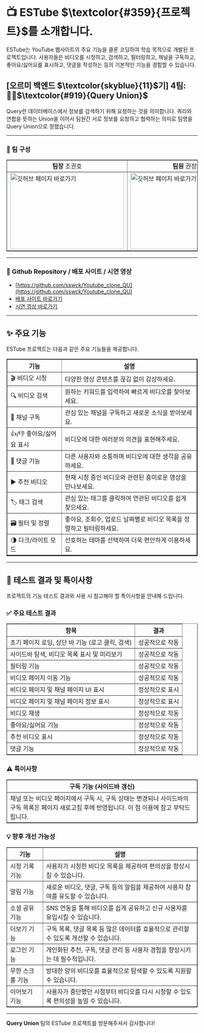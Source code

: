 # 📺 ESTube $\textcolor{#359}{프로젝트}$를 소개합니다.

ESTube는 YouTube 웹사이트의 주요 기능을 클론 코딩하여 학습 목적으로 개발된 프로젝트입니다. 사용자들은 비디오를 시청하고, 검색하고, 필터링하고, 채널을 구독하고, 좋아요/싫어요를 표시하고, 댓글을 작성하는 등의 기본적인 기능을 경험할 수 있습니다.

## [오르미 백엔드 $\textcolor{skyblue}{11}$기] 4팀: 👨‍💻$\textcolor{#919}{Query Union}$

Query란 데이터베이스에서 정보를 검색하기 위해 요청하는 것을 의미합니다. 쿼리와 연합을 뜻하는 Union을 이어서 팀원간 서로 정보를 요청하고 협력하는 의미로 팀명을 Query Union으로 정했습니다.

---

### 💬 팀 구성

<table border= "1">
  <tr align="center">
    <td><b>팀장</b> 조권호</td>
    <td><b>팀원</b> 권정연</td>
    <td><b>팀원</b> 유동혁</td>
  </tr>
  <tr>
    <td><a href=https://github.com/sswck><img object-fit=fill src=https://avatars.githubusercontent.com/u/19251044?v=4 width="300" height="200" alt="깃허브 페이지 바로가기"></a></td>
    <td><a href=https://github.com/yeoni-2><img object-fit=fill src=https://avatars.githubusercontent.com/u/206670771?v=4 width="300" height="200" alt="깃허브 페이지 바로가기"></a></td>
    <td><a href=https://github.com/eastdh><img  object-fit=fill src=https://avatars.githubusercontent.com/u/39060720?v=4 width="300" height="200" alt="깃허브 페이지 바로가기"></a></td>
  </tr>
</table>

---

### 🚩 Github Repository / 배포 사이트 / 시연 영상

- [https://github.com/sswck/Youtube_clone_QU](https://github.com/sswck/Youtube_clone_QU)
- [배포 사이트 바로가기](https://youtube-clone-qu-giie.onrender.com/)
- [시연 영상 바로가기](https://youtu.be/uAr8PTU4Qag)

---

## ✨ 주요 기능

ESTube 프로젝트는 다음과 같은 주요 기능들을 제공합니다.

<table border="2">
  <tr>
    <th>기능</th>
    <th>설명</th>
  </tr>
  <tr>
    <td>🎬 비디오 시청</td>
    <td>다양한 영상 콘텐츠를 끊김 없이 감상하세요.</td>
  </tr>
  <tr>
    <td>🔍 비디오 검색</td>
    <td>원하는 키워드를 입력하여 빠르게 비디오를 찾아보세요.</td>
  </tr>
  <tr>
    <td>🔔 채널 구독</td>
    <td>관심 있는 채널을 구독하고 새로운 소식을 받아보세요.</td>
  </tr>
  <tr>
    <td>👍/👎 좋아요/싫어요 표시</td>
    <td>비디오에 대한 여러분의 의견을 표현해주세요.</td>
  </tr>
  <tr>
    <td>💬 댓글 기능</td>
    <td>다른 사용자와 소통하며 비디오에 대한 생각을 공유하세요.</td>
  </tr>
  <tr>
    <td>▶️ 추천 비디오</td>
    <td>현재 시청 중인 비디오와 관련된 흥미로운 영상을 만나보세요.</td>
  </tr>
  <tr>
    <td>🏷️ 태그 검색</td>
    <td>관심 있는 태그를 클릭하여 연관된 비디오를 쉽게 찾으세요.</td>
  </tr>
  <tr>
    <td>🗃️ 필터 및 정렬</td>
    <td>좋아요, 조회수, 업로드 날짜별로 비디오 목록을 정렬하고 필터링하세요.</td>
  </tr>
  <tr>
    <td>🌗 다크/라이트 모드</td>
    <td>선호하는 테마를 선택하여 더욱 편안하게 이용하세요.</td>
  </tr>
</table>

<!-- <div style="display: flex; flex-wrap: wrap; justify-content: space-around;">
<div style="border: 1px solid #ddd; border-radius: 8px; padding: 15px; margin-bottom: 15px; width: 45%; min-width: 300px;">
<h4 style="color: #359;"><i class="fas fa-play-circle"></i> 비디오 시청</h4>
<p>다양한 영상 콘텐츠를 끊김 없이 감상하세요.</p>
</div>
<div style="border: 1px solid #ddd; border-radius: 8px; padding: 15px; margin-bottom: 15px; width: 45%; min-width: 300px;">
<h4 style="color: #359;"><i class="fas fa-search"></i> 비디오 검색</h4>
<p>원하는 키워드를 입력하여 빠르게 비디오를 찾아보세요.</p>
</div>
<div style="border: 1px solid #ddd; border-radius: 8px; padding: 15px; margin-bottom: 15px; width: 45%; min-width: 300px;">
<h4 style="color: #359;"><i class="fas fa-rss"></i> 채널 구독</h4>
<p>관심 있는 채널을 구독하고 새로운 소식을 받아보세요.</p>
</div>
<div style="border: 1px solid #ddd; border-radius: 8px; padding: 15px; margin-bottom: 15px; width: 45%; min-width: 300px;">
<h4 style="color: #359;"><i class="fas fa-thumbs-up"></i> 좋아요/싫어요 표시</h4>
<p>비디오에 대한 여러분의 의견을 표현해주세요.</p>
</div>
<div style="border: 1px solid #ddd; border-radius: 8px; padding: 15px; margin-bottom: 15px; width: 45%; min-width: 300px;">
<h4 style="color: #359;"><i class="fas fa-comment-dots"></i> 댓글 기능</h4>
<p>다른 사용자와 소통하며 비디오에 대한 생각을 공유하세요.</p>
</div>
<div style="border: 1px solid #ddd; border-radius: 8px; padding: 15px; margin-bottom: 15px; width: 45%; min-width: 300px;">
<h4 style="color: #359;"><i class="fas fa-list-alt"></i> 추천 비디오</h4>
<p>현재 시청 중인 비디오와 관련된 흥미로운 영상을 만나보세요.</p>
</div>
<div style="border: 1px solid #ddd; border-radius: 8px; padding: 15px; margin-bottom: 15px; width: 45%; min-width: 300px;">
<h4 style="color: #359;"><i class="fas fa-tags"></i> 태그 검색</h4>
<p>관심 있는 태그를 클릭하여 연관된 비디오를 쉽게 찾으세요.</p>
</div>
<div style="border: 1px solid #ddd; border-radius: 8px; padding: 15px; margin-bottom: 15px; width: 45%; min-width: 300px;">
<h4 style="color: #359;"><i class="fas fa-filter"></i> 필터 및 정렬</h4>
<p>좋아요, 조회수, 업로드 날짜별로 비디오 목록을 정렬하고 필터링하세요.</p>
</div>
<div style="border: 1px solid #ddd; border-radius: 8px; padding: 15px; margin-bottom: 15px; width: 45%; min-width: 300px;">
<h4 style="color: #359;"><i class="fas fa-adjust"></i> 다크/라이트 모드</h4>
<p>선호하는 테마를 선택하여 더욱 편안하게 이용하세요.</p>
</div>
</div> -->

---

## 🧪 테스트 결과 및 특이사항

프로젝트의 기능 테스트 결과와 사용 시 참고해야 할 특이사항을 안내해 드립니다.

### ✅ 주요 테스트 결과

<table border="1">
  <tr>
    <th>항목</th>
    <th>결과</th>
  </tr>
  <tr>
    <td>초기 페이지 로딩, 상단 바 기능 (로고 클릭, 검색)</td>
    <td>성공적으로 작동</td>
  </tr>
  <tr>
    <td>사이드바 탐색, 비디오 목록 표시 및 미리보기</td>
    <td>성공적으로 작동</td>
  </tr>
  <tr>
    <td>필터링 기능</td>
    <td>성공적으로 작동</td>
  </tr>
  <tr>
    <td>비디오 페이지 이동 기능</td>
    <td>성공적으로 작동</td>
  </tr>
  <tr>
    <td>비디오 페이지 및 채널 페이지 UI 표시</td>
    <td>정상적으로 표시</td>
  </tr>
  <tr>
    <td>비디오 페이지 및 채널 페이지 정보 표시</td>
    <td>정상적으로 표시</td>
  </tr>
  <tr>
    <td>비디오 재생</td>
    <td>정상적으로 작동</td>
  </tr>
  <tr>
    <td>좋아요/싫어요 기능</td>
    <td>정상적으로 작동</td>
  </tr>
  <tr>
    <td>추천 비디오 표시</td>
    <td>정상적으로 작동</td>
  </tr>
  <tr>
    <td>댓글 기능</td>
    <td>정상적으로 작동</td>
  </tr>
</table>

### ⚠️ 특이사항

<table border="1">
  <tr>
    <th><strong>구독 기능 (사이드바 갱신)</strong></th>
  </tr>
  <tr>
    <td>채널 또는 비디오 페이지에서 구독 시, 구독 상태는 변경되나 사이드바의 구독 목록은 페이지 새로고침 후에 반영됩니다. 이 점 이용에 참고 부탁드립니다.</td>
  </tr>
</table>

### 💡 향후 개선 가능성

<table border="1">
  <tr>
    <th>기능</th>
    <th>설명</th>
  </tr>
  <tr>
    <td>시청 기록 기능</td>
    <td>사용자가 시청한 비디오 목록을 제공하여 편의성을 향상시킬 수 있습니다.</td>
  </tr>
  <tr>
    <td>알림 기능</td>
    <td>새로운 비디오, 댓글, 구독 등의 알림을 제공하여 사용자 참여를 유도할 수 있습니다.</td>
  </tr>
  <tr>
    <td>소셜 공유 기능</td>
    <td>SNS 연동을 통해 비디오를 쉽게 공유하고 신규 사용자를 유입시킬 수 있습니다.</td>
  </tr>
  <tr>
    <td>더보기 기능</td>
    <td>구독 목록, 댓글 목록 등 많은 데이터를 효율적으로 관리할 수 있도록 개선할 수 있습니다.</td>
  </tr>
  <tr>
    <td>로그인 기능</td>
    <td>개인화된 추천, 구독, 댓글 관리 등 사용자 경험을 향상시키는 데 필수적입니다.</td>
  </tr>
  <tr>
    <td>무한 스크롤 기능</td>
    <td>방대한 양의 비디오를 효율적으로 탐색할 수 있도록 지원할 수 있습니다.</td>
  </tr>
  <tr>
    <td>이어보기 기능</td>
    <td>사용자가 중단했던 시점부터 비디오를 다시 시청할 수 있도록 편의성을 높일 수 있습니다.</td>
  </tr>
</table>

<!-- <div style="border: 1px solid #ddd; border-radius: 8px; padding: 15px; margin-bottom: 20px;">
<h3 style="color: #359;"><i class="fas fa-check-circle"></i>✅ 주요 테스트 결과</h3>
<ul>
<li>초기 페이지 로딩, 상단 바 기능 (로고 클릭, 검색), 사이드바 탐색, 비디오 목록 표시 및 미리보기, 필터링 기능, 비디오 페이지 이동 기능이 성공적으로 작동했습니다.</li>
<li>비디오 페이지 및 채널 페이지의 기본적인 기능 (UI 표시, 정보 표시, 비디오 재생, 좋아요/싫어요, 추천 비디오, 댓글 기능 등)이 정상적으로 작동하는 것을 확인했습니다.</li>
</ul>
</div>

<div style="border: 1px solid #ddd; border-radius: 8px; padding: 15px; margin-bottom: 20px;">
<h3 style="color: #e74c3c;"><i class="fas fa-exclamation-triangle"></i> ⚠️특이사항</h3>
<ul>
<li><strong>구독 기능 (사이드바 갱신):</strong> 채널 또는 비디오 페이지에서 구독 시, 구독 상태는 변경되나 사이드바의 구독 목록은 페이지 새로고침 후에 반영됩니다. 이 점 이용에 참고 부탁드립니다.</li>
</ul>
</div>

<div style="border: 1px solid #ddd; border-radius: 8px; padding: 15px; margin-bottom: 20px;">
<h3 style="color: #27ae60;"><i class="fas fa-lightbulb"></i>💡 향후 개선 가능성</h3>
<ul>
<li> 시청 기록 기능: 사용자가 시청한 비디오 목록을 제공하여 편의성을 향상시킬 수 있습니다.</li>
<li>알림 기능: 새로운 비디오, 댓글, 구독 등의 알림을 제공하여 사용자 참여를 유도할 수 있습니다.</li>
<li>소셜 공유 기능: SNS 연동을 통해 비디오를 쉽게 공유하고 신규 사용자를 유입시킬 수 있습니다.</li>
<li>더보기 기능: 구독 목록, 댓글 목록 등 많은 데이터를 효율적으로 관리할 수 있도록 개선할 수 있습니다.</li>
<li>로그인 기능: 개인화된 추천, 구독, 댓글 관리 등 사용자 경험을 향상시키는 데 필수적입니다.</li>
<li>무한 스크롤 기능: 방대한 양의 비디오를 효율적으로 탐색할 수 있도록 지원할 수 있습니다.</li>
<li>이어보기 기능: 사용자가 중단했던 시점부터 비디오를 다시 시청할 수 있도록 편의성을 높일 수 있습니다.</li>
</ul>
</div> -->

---

**Query Union** 팀의 ESTube 프로젝트를 방문해주셔서 감사합니다\!

